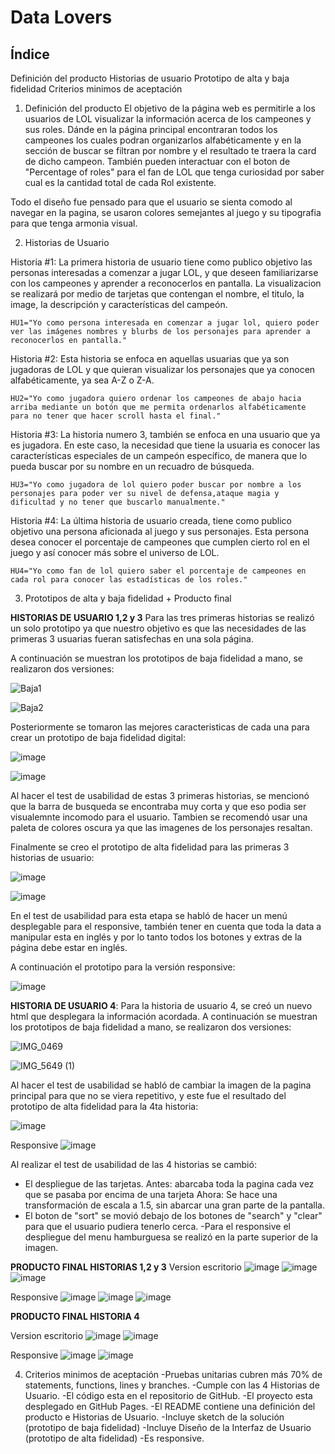 # Data Lovers

## Índice
Definición del producto
Historias de usuario
Prototipo de alta y baja fidelidad
Criterios minimos de aceptación 

1. Definición del producto
  El objetivo de la página web es permitirle a los usuarios de LOL visualizar la información acerca de los campeones y sus roles. 
  Dánde en la página principal encontraran todos los campeones los cuales podran organizarlos alfabéticamente y en la sección de buscar se filtran por nombre y el resultado te traera la card de dicho campeon. También pueden interactuar con el boton de "Percentage of roles" para el fan de LOL que tenga curiosidad por saber cual es la cantidad total de cada Rol existente.
  
  Todo el diseño fue pensado para que el usuario se sienta comodo al navegar en la pagina, se usaron colores semejantes al juego y su tipografia para que tenga armonia visual.
  
  


2. Historias de Usuario

Historia #1: La primera historia de usuario tiene como publico objetivo las personas interesadas a comenzar a jugar LOL, y que deseen familiarizarse con los campeones y aprender a reconocerlos en pantalla. La visualizacion se realizará por medio de tarjetas que contengan el nombre, el titulo, la image, la descripción y características del campeón.

    HU1="Yo como persona interesada en comenzar a jugar lol, quiero poder ver las imágenes nombres y blurbs de los personajes para aprender a reconocerlos en pantalla."

 Historia #2: Esta historia se enfoca en aquellas usuarias que ya son jugadoras de LOL y que quieran visualizar los personajes que ya conocen alfabéticamente, ya sea A-Z o Z-A.

    HU2="Yo como jugadora quiero ordenar los campeones de abajo hacia arriba mediante un botón que me permita ordenarlos alfabéticamente para no tener que hacer scroll hasta el final."

Historia #3: La historia numero 3, también se enfoca en una usuario que ya es jugadora. En este caso, la necesidad que tiene la usuaria es conocer las características especiales de un campeón específico, de manera que lo pueda buscar por su nombre en un recuadro de búsqueda.

    HU3="Yo como jugadora de lol quiero poder buscar por nombre a los personajes para poder ver su nivel de defensa,ataque magia y dificultad y no tener que buscarlo manualmente."
    
Historia #4: La última historia de usuario creada, tiene como publico objetivo una persona aficionada al juego y sus personajes. Esta persona desea conocer el porcentaje de campeones que cumplen cierto rol en el juego y así conocer más sobre el universo de LOL.

    HU4="Yo como fan de lol quiero saber el porcentaje de campeones en cada rol para conocer las estadísticas de los roles."
    
    

3. Prototipos de alta y baja fidelidad + Producto final

**HISTORIAS DE USUARIO 1,2 y 3** Para las tres primeras historias se realizó un solo prototipo ya que nuestro objetivo es que las necesidades de las primeras 3 usuarias fueran satisfechas en una sola página.

A continuación se muestran los prototipos de baja fidelidad a mano, se realizaron dos versiones:

  ![Baja1](https://user-images.githubusercontent.com/116685936/234927681-ab282f00-0df3-4f57-a739-734f205e51ea.jpg)


  ![Baja2](https://user-images.githubusercontent.com/116685936/234928022-63aa1c8e-de77-41b8-b8cc-e858ec9c2b8c.jpg)


Posteriormente se tomaron las mejores caracteristicas de cada una para crear un prototipo de baja fidelidad digital:

 ![image](https://user-images.githubusercontent.com/116685936/234928342-24709378-bf21-4a88-93dd-da9e5d07d44f.png)

 ![image](https://user-images.githubusercontent.com/116685936/234928840-d19e326f-c4a2-448d-9c29-ba3f5307b8f3.png)


 Al hacer el test de usabilidad de estas 3 primeras historias, se mencionó que la barra de busqueda se encontraba muy corta y que eso podia ser visualemnte incomodo para el usuario. Tambien se recomendó usar una paleta de colores oscura ya que las imagenes de los personajes resaltan.


 Finalmente se creo el prototipo de alta fidelidad para las primeras 3 historias de usuario:

 

  ![image](https://user-images.githubusercontent.com/116685936/234933569-f6cd29c2-7232-4d70-9719-d7e0f5dee124.png)

  ![image](https://user-images.githubusercontent.com/116685936/234930302-817b2953-5669-4e01-8f50-46edbc9f5aac.png)

En el test de usabilidad para esta etapa se habló de hacer un menú desplegable para el responsive, también tener en cuenta que toda la data a manipular esta en inglés y por lo tanto todos los botones y extras de la página debe estar en inglés.

A continuación el prototipo para la versión responsive:

  ![image](https://user-images.githubusercontent.com/116685936/234933763-63875ef6-d09c-44cb-aef0-c713c0a8d82a.png)


**HISTORIA DE USUARIO 4**: Para la historia de usuario 4, se creó un nuevo html que desplegara la información acordada.
A continuación se muestran los prototipos de baja fidelidad a mano, se realizaron dos versiones:

![IMG_0469](https://user-images.githubusercontent.com/116685936/234936260-4c27d492-3236-4b31-bf0b-defb0dfb9f8c.jpg)

![IMG_5649 (1)](https://user-images.githubusercontent.com/116685936/234936338-161b0e18-a104-4842-8ddc-6374e6ee1421.jpg)

Al hacer el test de usabilidad se habló de cambiar la imagen de la pagina principal para que no se viera repetitivo, y este fue el resultado del prototipo de alta fidelidad para la 4ta historia:

![image](https://user-images.githubusercontent.com/127060183/234938440-bf7c86fb-9243-47df-8f67-e2ea159f421b.png)

Responsive
![image](https://user-images.githubusercontent.com/127060183/234936862-e4bda829-e68d-4f1c-b620-a1eeff9f26a7.png)


Al realizar el test de usabilidad de las 4 historias se cambió:

- El despliegue de las tarjetas. Antes: abarcaba toda la pagina cada vez que se pasaba por encima de una tarjeta Ahora: Se hace una transformación de escala a 1.5, sin abarcar una gran parte de la pantalla.
- El boton de "sort" se movió debajo de los botones de "search" y "clear" para que el usuario pudiera tenerlo cerca.
-Para el responsive el despliegue del menu hamburguesa se realizó en la parte superior de la imagen.

**PRODUCTO FINAL HISTORIAS 1,2 y 3**
Version escritorio 
![image](https://user-images.githubusercontent.com/127060183/234939570-60aa7de0-6687-4f79-82ad-832c75205a76.png)
![image](https://user-images.githubusercontent.com/127060183/234940156-00ea1228-825b-45e1-b736-74b457a7a387.png)
![image](https://user-images.githubusercontent.com/127060183/234941730-33704896-fde3-42e3-a827-407bbc53a30f.png)

Responsive
![image](https://user-images.githubusercontent.com/127060183/234942903-1c082344-0059-40af-a9a6-2bc520ada773.png)
![image](https://user-images.githubusercontent.com/127060183/234943142-92bef609-a745-4fa4-933a-328615460727.png)
![image](https://user-images.githubusercontent.com/127060183/234943479-b016887a-3969-4986-a0b5-aca863b7fb9c.png)

**PRODUCTO FINAL HISTORIA 4**

Version escritorio
![image](https://user-images.githubusercontent.com/116685936/234940093-fc0e19e1-33ab-4664-8f4b-bcb15874bb8e.png)
![image](https://user-images.githubusercontent.com/116685936/234940409-841f26c5-5b67-4f96-977d-708f8b881883.png)

Responsive 
![image](https://user-images.githubusercontent.com/116685936/234940726-fcf6f654-a7f3-497e-a2a0-71912ae9af4f.png)
![image](https://user-images.githubusercontent.com/116685936/234940888-7dd1eb24-936d-471e-8bb4-75a1dafc67eb.png)

4. Criterios minimos de aceptación
-Pruebas unitarias cubren más 70% de statements, functions, lines y branches.
-Cumple con las 4 Historias de Usuario.
-El código esta en el repositorio de GitHub.
-El proyecto esta desplegado en GitHub Pages.
-El README contiene una definición del producto e Historias de Usuario.
-Incluye sketch de la solución (prototipo de baja fidelidad)
-Incluye Diseño de la Interfaz de Usuario (prototipo de alta fidelidad)
-Es responsive.